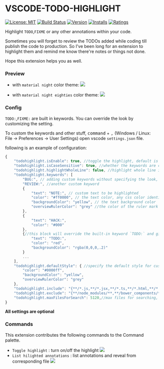 VSCODE-TODO-HIGHLIGHT
===

[![License: MIT](https://img.shields.io/badge/License-MIT-brightgreen.svg)](https://opensource.org/licenses/MIT) [![Build Status](https://travis-ci.org/wayou/vscode-todo-highlight.svg?branch=master)](https://travis-ci.org/wayou/vscode-todo-highlight) [![Version](http://vsmarketplacebadge.apphb.com/version-short/wayou.vscode-todo-highlight.svg)](https://marketplace.visualstudio.com/items?itemName=wayou.vscode-todo-highlight) [![Installs](http://vsmarketplacebadge.apphb.com/installs-short/wayou.vscode-todo-highlight.svg)](https://marketplace.visualstudio.com/items?itemName=wayou.vscode-todo-highlight) [![Ratings](http://vsmarketplacebadge.apphb.com/rating-short/wayou.vscode-todo-highlight.svg)](https://marketplace.visualstudio.com/items?itemName=wayou.vscode-todo-highlight)

Highlight `TODO`,`FIXME` or any other annotations within your code.

Sometimes you will forget to review the TODOs added while coding till publish the code to production.
So I've been long for an extension to highlight them and remind me know there're notes or things not done.

Hope this extension helps you as well.

### Preview

- with `material night` color theme:
![](https://github.com/wayou/vscode-todo-highlight/raw/master/assets/material-night.png)

- with `material night eighties` color theme:
![](https://github.com/wayou/vscode-todo-highlight/raw/master/assets/material-night-eighties.png)

### Config

`TODO:`,`FIXME:` are built in keywords. You can override the look by customizing the setting.

To custom the keywords and other stuff, <kbd>command</kbd> + <kbd>,</kbd> (Windows / Linux: File -> Preferences -> User Settings) open vscode `settings.json` file.

following is an example of configuration:

```js
{
    "todohighlight.isEnable": true, //toggle the highlight, default is true
    "todohighlight.isCaseSensitive": true, //whether the keywords are case sensitive or not
    "todohighlight.highlightWholeLine": false, //highlight whole line instead of keyword only
    "todohighlight.keywords": [
        "BUG:", // adding custom keywords without specifying the look, default color will be applied
        "REVIEW:", //another custom keyword
        {  
            "text": "NOTE:", // custom text to be highlighted
            "color": "#ff0000", // the text color, any css color identifier is valid
            "backgroundColor": "yellow", // the text background color
            "overviewRulerColor": "grey" //the color of the ruler mark on the scroll bar. use rgba() and define transparent colors to play well with other decorations.
        },
        {
            "text": "HACK:",
            "color": "#000"
        },
        {//this block will override the built-in keyword `TODO:` and give it new style
            "text": "TODO:",
            "color": "red",
            "backgroundColor": "rgba(0,0,0,.2)"    
        }
        ...
    ],
    "todohighlight.defaultStyle": { //specify the default style for custom keywords, if not specified, build in default style will be applied
        "color": "#0000ff",
        "backgroundColor": "yellow",
        "overviewRulerColor": "grey"
    },
    "todohighlight.include": "{**/*.js,**/*.jsx,**/*.ts,**/*.html,**/*.php,**/*.css,**/*.scss}", //A glob pattern that defines the files to search for. Only include files you need, DO NOT USE `{**/*.*}` for both permormance and avoiding binary files reason
    "todohighlight.exclude": "{**/node_modules/**,**/bower_components/**,**/dist/**,**/build/**,**/.vscode/**,**/_output/**,**/*.min.*,**/*.map}",//A glob pattern that defines files and folders to exclude while listing annotations
    "todohighlight.maxFilesForSearch": 5120,//max files for searching, mostly you don't need to configure this
}
```

**All settings are optional**

### Commands

This extension contributes the following commands to the Command palette.

- `Toggle highlight` : turn on/off the highlight
![](https://github.com/wayou/vscode-todo-highlight/raw/master/assets/toggle-highlight.gif)
- `List hilighted annotations` : list annotations and reveal from corresponding file
![](https://github.com/wayou/vscode-todo-highlight/raw/master/assets/list-annotations.gif)
